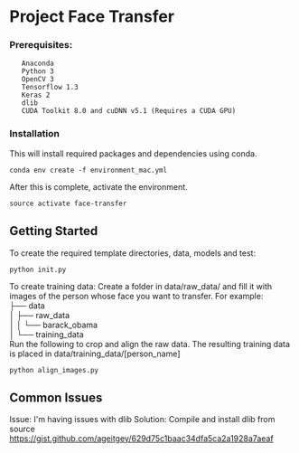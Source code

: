 # Project Face Transfer

### Prerequisites:
 
 ```
    Anaconda
    Python 3
    OpenCV 3
    Tensorflow 1.3
    Keras 2
    dlib    
    CUDA Toolkit 8.0 and cuDNN v5.1 (Requires a CUDA GPU)
```
 
### Installation

This will install required packages and dependencies using conda.
```
conda env create -f environment_mac.yml
```
After this is complete, activate the environment.
```
source activate face-transfer
```
## Getting Started

To create the required template directories, data, models and test:
```
python init.py
```

To create training data:
Create a folder in data/raw_data/ and fill it with images of the person whose face you want to transfer. For example:  
├── data  
│   ├── raw_data  
│   │   └── barack_obama  
│   └── training_data  
Run the following to crop and align the raw data. The resulting training data is placed in data/training_data/[person_name]
```
python align_images.py
```

## Common Issues

Issue: I'm having issues with dlib
Solution: Compile and install dlib from source
https://gist.github.com/ageitgey/629d75c1baac34dfa5ca2a1928a7aeaf
